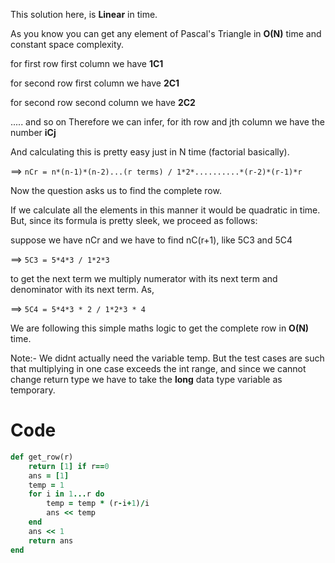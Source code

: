 This solution here, is **Linear** in time.

As you know you can get any element of Pascal's Triangle in **O(N)** time and constant space complexity.

for first row first column we have **1C1**

for second row first column we have **2C1**

for second row second column we have **2C2**

..... and so on
Therefore we can infer, for ith row and jth column we have the number **iCj**

And calculating this is pretty easy just in N time (factorial basically).

==> `nCr = n*(n-1)*(n-2)...(r terms) / 1*2*..........*(r-2)*(r-1)*r`

Now the question asks us to find the complete row.

If we calculate all the elements in this manner it would be quadratic in time. But, since its formula is pretty sleek, we proceed as follows:

suppose we have nCr and we have to find nC(r+1), like 5C3 and 5C4

==> `5C3 = 5*4*3 / 1*2*3`

to get the next term we multiply numerator with its next term and denominator with its next term. 
As,

==> `5C4 = 5*4*3 * 2 / 1*2*3 * 4`

We are following this simple maths logic to get the complete row in **O(N)** time.

Note:- We didnt actually need the variable temp. But the test cases are such that multiplying in one case exceeds the int range, and since we cannot change return type we have to take the **long** data type variable as temporary.

# Code

```ruby
def get_row(r)
    return [1] if r==0
    ans = [1]
    temp = 1
    for i in 1...r do
        temp = temp * (r-i+1)/i
        ans << temp
    end
    ans << 1
    return ans
end
```
